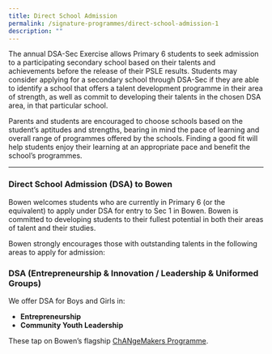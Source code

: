 ```yaml
---
title: Direct School Admission
permalink: /signature-programmes/direct-school-admission-1
description: ""
---
```

The annual DSA-Sec Exercise allows Primary 6 students to seek admission to a participating secondary school based on their talents and achievements before the release of their PSLE results. Students may consider applying for a secondary school through DSA-Sec if they are able to identify a school that offers a talent development programme in their area of strength, as well as commit to developing their talents in the chosen DSA area, in that particular school.

Parents and students are encouraged to choose schools based on the student’s aptitudes and strengths, bearing in mind the pace of learning and overall range of programmes offered by the schools. Finding a good fit will help students enjoy their learning at an appropriate pace and benefit the school’s programmes.

-------
### Direct School Admission (DSA) to Bowen

Bowen welcomes students who are currently in Primary 6 (or the equivalent) to apply under DSA for entry to Sec 1 in Bowen. Bowen is committed to developing students to their fullest potential in both their areas of talent and their studies.

Bowen strongly encourages those with outstanding talents in the following areas to apply for admission:

### DSA (Entrepreneurship & Innovation / Leadership & Uniformed Groups)
  
We offer DSA for Boys and Girls in:

*   **Entrepreneurship**
*   **Community Youth Leadership**

These tap on Bowen’s flagship [ChANgeMakers Programme](https://bowensec.moe.edu.sg/signature-programmes/bowen-changemakers).